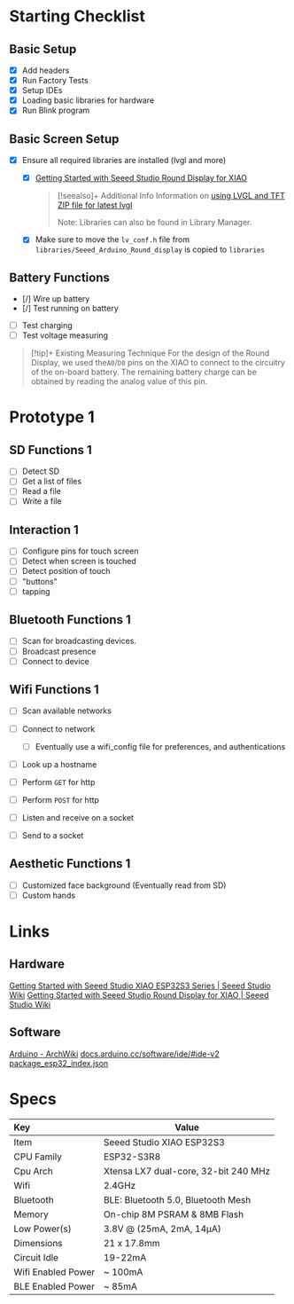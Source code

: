 # Starting Checklist

## Basic Setup

- [x] Add headers
- [x] Run Factory Tests
- [x] Setup IDEs
- [x] Loading basic libraries for hardware
- [x] Run Blink program

## Basic Screen Setup

- [x] Ensure all required libraries are installed (lvgl and more)
	- [x] [Getting Started with Seeed Studio Round Display for XIAO](https://wiki.seeedstudio.com/get_start_round_display/#step-3-configure-the-arduino-ide-for-the-xiao-you-are-using)
		> [!seealso]+ Additional Info
		> Information on [using LVGL and TFT](https://wiki.seeedstudio.com/using_lvgl_and_tft_on_round_display#common-interfaces-for-lvgl-library)
		> [ZIP file for latest lvgl](https://github.com/lvgl/lvgl/archive/refs/heads/master.zip)
		> 
		> Note: Libraries can also be found in Library Manager.
		
	- [x] Make sure to move the `lv_conf.h` file from `libraries/Seeed_Arduino_Round_display` is copied to `libraries`

## Battery Functions

- [/] Wire up battery
- [/] Test running on battery
- [ ] Test charging
- [ ] Test voltage measuring

> [!tip]+ Existing Measuring Technique
> For the design of the Round Display, we used the`A0`/`D0` pins on the XIAO to connect to the circuitry of the on-board battery. The remaining battery charge can be obtained by reading the analog value of this pin.

# Prototype 1

## SD Functions 1

- [ ] Detect SD
- [ ] Get a list of files
- [ ] Read a file
- [ ] Write a file

## Interaction 1

- [ ] Configure pins for touch screen
- [ ] Detect when screen is touched
- [ ] Detect position of touch
- [ ] "buttons"
- [ ] tapping

## Bluetooth Functions 1

- [ ] Scan for broadcasting devices.
- [ ] Broadcast presence
- [ ] Connect to device

## Wifi Functions 1

- [ ] Scan available networks
- [ ] Connect to network
	- [ ] Eventually use a wifi_config file for preferences, and authentications
- [ ] Look up a hostname
- [ ] Perform `GET` for http
- [ ] Perform `POST` for http
- [ ] Listen and receive on a socket
- [ ] Send to a socket
	

## Aesthetic Functions 1

- [ ] Customized face background (Eventually read from SD)
- [ ] Custom hands

# Links

## Hardware

[Getting Started with Seeed Studio XIAO ESP32S3 Series | Seeed Studio Wiki](https://wiki.seeedstudio.com/xiao_esp32s3_getting_started/)
[Getting Started with Seeed Studio Round Display for XIAO | Seeed Studio Wiki](https://wiki.seeedstudio.com/get_start_round_display/)

## Software

[Arduino - ArchWiki](https://wiki.archlinux.org/title/Arduino)
[docs.arduino.cc/software/ide/#ide-v2](https://docs.arduino.cc/software/ide/#ide-v2)
[package\_esp32\_index.json](https://raw.githubusercontent.com/espressif/arduino-esp32/gh-pages/package_esp32_index.json)

# Specs

| Key                | Value                                |
|:----------------- | ------------------------------------ |
| Item               | Seeed Studio XIAO ESP32S3            |
| CPU Family         | ESP32-S3R8                           |
| Cpu Arch           | Xtensa LX7 dual-core, 32-bit 240 MHz |
| Wifi               | 2.4GHz                               |
| Bluetooth          | BLE: Bluetooth 5.0, Bluetooth Mesh   |
| Memory             | On-chip 8M PSRAM & 8MB Flash         |
| Low Power(s)       | 3.8V @ (25mA, 2mA, 14µA)             |
| Dimensions         | 21 x 17.8mm                          |
| Circuit Idle       | 19-22mA                              |
| Wifi Enabled Power | ~ 100mA                              |
| BLE Enabled Power  | ~ 85mA                               |
